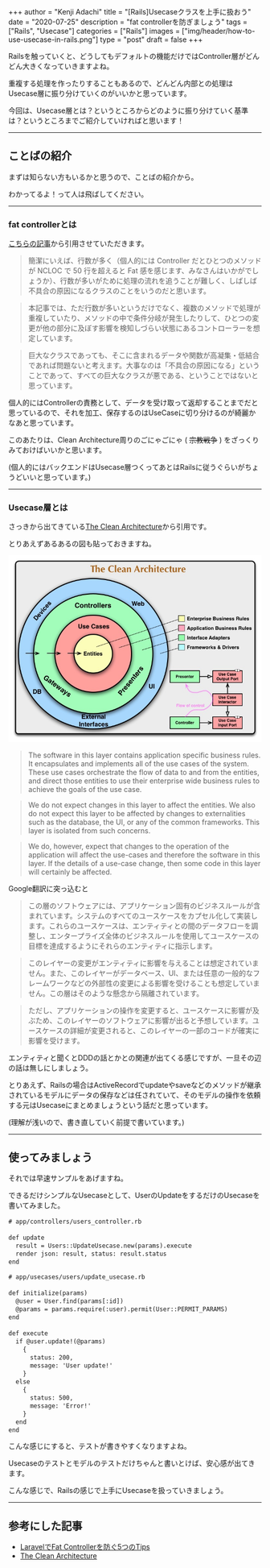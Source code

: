 +++
author = "Kenji Adachi"
title = "[Rails]Usecaseクラスを上手に扱おう"
date = "2020-07-25"
description = "fat controllerを防ぎましょう"
tags = ["Rails", "Usecase"]
categories = ["Rails"]
images  = ["img/header/how-to-use-usecase-in-rails.png"]
type = "post"
draft =  false
+++

Railsを触っていくと、どうしてもデフォルトの機能だけではController層がどんどん大きくなっていきますよね。

重複する処理を作ったりすることもあるので、どんどん内部との処理はUsecase層に振り分けていくのがいいかと思っています。

今回は、Usecase層とは？というところからどのように振り分けていく基準は？というところまでご紹介していければと思います！

-------

<!--more-->

## ことばの紹介

まずは知らない方もいるかと思うので、ことばの紹介から。

わかってるよ！って人は飛ばしてください。

-------

### fat controllerとは

[こちらの記事](https://qiita.com/nunulk/items/6ed409345efb6ee4f660)から引用させていただきます。

> 簡潔にいえば、行数が多く（個人的には Controller だとひとつのメソッドが NCLOC で 50 行を超えると Fat 感を感じます、みなさんはいかがでしょうか）、行数が多いがために処理の流れを追うことが難しく、しばしば不具合の原因になるクラスのことをいうのだと思います。

> 本記事では、ただ行数が多いというだけでなく、複数のメソッドで処理が重複していたり、メソッドの中で条件分岐が発生したりして、ひとつの変更が他の部分に及ぼす影響を検知しづらい状態にあるコントローラーを想定しています。

> 巨大なクラスであっても、そこに含まれるデータや関数が高凝集・低結合であれば問題ないと考えます。大事なのは「不具合の原因になる」ということであって、すべての巨大なクラスが悪である、ということではないと思っています。

個人的にはControllerの責務として、データを受け取って返却することまでだと思っているので、それを加工、保存するのはUseCaseに切り分けるのが綺麗かなあと思っています。

このあたりは、Clean Architecture周りのごにゃごにゃ ( ~~宗教戦争~~ ) をざっくりみておけばいいかと思います。

(個人的にはバックエンドはUsecase層つくってあとはRailsに従うぐらいがちょうどいいと思っています。)

-------

### Usecase層とは

さっきから出てきている[The Clean Architecture](https://blog.cleancoder.com/uncle-bob/2012/08/13/the-clean-architecture.html)から引用です。

とりあえずあるあるの図も貼っておきますね。

![イメージ画像](./img/1.jpg)

> The software in this layer contains application specific business rules. It encapsulates and implements all of the use cases of the system. These use cases orchestrate the flow of data to and from the entities, and direct those entities to use their enterprise wide business rules to achieve the goals of the use case.

> We do not expect changes in this layer to affect the entities. We also do not expect this layer to be affected by changes to externalities such as the database, the UI, or any of the common frameworks. This layer is isolated from such concerns.

> We do, however, expect that changes to the operation of the application will affect the use-cases and therefore the software in this layer. If the details of a use-case change, then some code in this layer will certainly be affected.

Google翻訳に突っ込むと

> この層のソフトウェアには、アプリケーション固有のビジネスルールが含まれています。システムのすべてのユースケースをカプセル化して実装します。これらのユースケースは、エンティティとの間のデータフローを調整し、エンタープライズ全体のビジネスルールを使用してユースケースの目標を達成するようにそれらのエンティティに指示します。

> このレイヤーの変更がエンティティに影響を与えることは想定されていません。また、このレイヤーがデータベース、UI、または任意の一般的なフレームワークなどの外部性の変更による影響を受けることも想定していません。この層はそのような懸念から隔離されています。

> ただし、アプリケーションの操作を変更すると、ユースケースに影響が及ぶため、このレイヤーのソフトウェアに影響が出ると予想しています。ユースケースの詳細が変更されると、このレイヤーの一部のコードが確実に影響を受けます。

エンティティと聞くとDDDの話とかとの関連が出てくる感じですが、一旦その辺の話は無しにしましょう。

とりあえず、Railsの場合はActiveRecordでupdateやsaveなどのメソッドが継承されているモデルにデータの保存などは任されていて、そのモデルの操作を依頼する元はUsecaseにまとめましょうという話だと思っています。

(理解が浅いので、書き直していく前提で書いています。)

-------

## 使ってみましょう

それでは早速サンプルをあげますね。

できるだけシンプルなUsecaseとして、UserのUpdateをするだけのUsecaseを書いてみました。

```
# app/controllers/users_controller.rb

def update
  result = Users::UpdateUsecase.new(params).execute
  render json: result, status: result.status
end

```

```
# app/usecases/users/update_usecase.rb

def initialize(params)
  @user = User.find(params[:id])
  @params = params.require(:user).permit(User::PERMIT_PARAMS)
end

def execute
  if @user.update!(@params)
    {
      status: 200,
      message: 'User update!'
    }
  else
    {
      status: 500,
      message: 'Error!'
    }
  end
end

```

こんな感じにすると、テストが書きやすくなりますよね。

Usecaseのテストとモデルのテストだけちゃんと書いとけば、安心感が出てきます。

こんな感じで、Railsの感じで上手にUsecaseを扱っていきましょう。

-------

## 参考にした記事

- [LaravelでFat Controllerを防ぐ5つのTips](https://qiita.com/nunulk/items/6ed409345efb6ee4f660)
- [The Clean Architecture](https://blog.cleancoder.com/uncle-bob/2012/08/13/the-clean-architecture.html)
